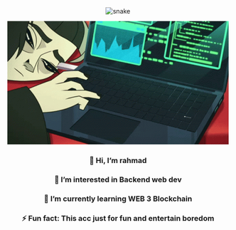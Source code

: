 <div align="center">
  <img  src="![snake animation](https://github.com/<seu user name>/<seu user name>/blob/output/github-contribution-grid-snake2.svg)"
       alt="snake" />
</div>
<div align="center">
  
![Header](./lind.gif)

### 👋 Hi, I’m rahmad
### 👀 I’m interested in Backend web dev
### 🌱 I’m currently learning WEB 3 Blockchain
### ⚡ Fun fact: This acc just for fun and entertain boredom

</div>
